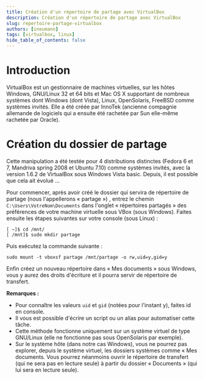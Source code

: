 ```yaml
---
title: Création d'un répertoire de partage avec VirtualBox
description: Création d'un répertoire de partage avec VirtualBox
slug: repertoire-partage-virtualbox
authors: [ineumann]
tags: [virtualbox, linux]
hide_table_of_contents: false
---
```


# Introduction

VirtualBox est un gestionnaire de machines virtuelles, sur les hôtes Windows, GNU/Linux 32 et 64 bits et Mac OS X supportant de nombreux systèmes dont Windows (dont Vista), Linux, OpenSolaris, FreeBSD comme systèmes invités. Elle a été créée par InnoTek (ancienne compagnie allemande de logiciels qui a ensuite été rachetée par Sun elle-même rachetée par Oracle).

# Création du dossier de partage

Cette manipulation a été testée pour 4 distributions distinctes  (Fedora 6 et 7, Mandriva spring 2008 et Ubuntu 7.10) comme systèmes invités, avec la version 1.6.2 de VirtualBox sous Windows Vista basic. Depuis, il est possible que cela ait évolué …

Pour commencer, après avoir créé le dossier qui servira de répertoire de partage (nous l'appellerons « partage ») , entrez le chemin `C:\Users\VotreNom\Documents` dans l'onglet « répertoires partagés » des préférences de votre machine virtuelle sous VBox (sous Windows). Faites ensuite les étapes suivantes sur votre console (sous Linux) :

```shell
[ ~]$ cd /mnt/
[ /mnt]$ sudo mkdir partage
```

Puis exécutez la commande suivante :

```shell
sudo mount -t vboxsf partage /mnt/partage -o rw,uid=y,gid=y
```

Enfin créez un nouveau répertoire dans « Mes documents » sous Windows, vous y aurez des droits d'écriture et il pourra servir de répertoire de transfert.

__Remarques :__

* Pour connaître les valeurs `uid` et `gid` (notées pour l'instant y), faites id en console.
* Il vous est possible d'écrire un script ou un alias pour automatiser cette tâche.
* Cette méthode fonctionne uniquement sur un système virtuel de type GNU/Linux (elle ne fonctionne pas sous OpenSolaris par exemple).
* Sur le système hôte (dans notre cas Windows), vous ne pourrez pas explorer, depuis le système virtuel, les dossiers systèmes comme « Mes documents. Vous pourrez néanmoins ouvrir le répertoire de transfert (qui ne sera pas en lecture seule) à partir du dossier « Documents » (qui lui sera en lecture seule).
